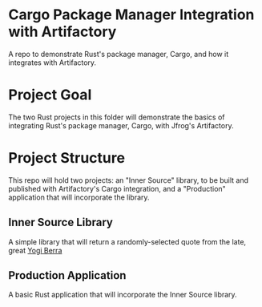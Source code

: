 # Cargo Package Manager Integration with Artifactory
A repo to demonstrate Rust's package manager, Cargo, and how it integrates with Artifactory.

# Project Goal
The two Rust projects in this folder will demonstrate the basics of integrating Rust's package manager, Cargo, with 
Jfrog's Artifactory.

# Project Structure
This repo will hold two projects: an "Inner Source" library, to be built and published with Artifactory's Cargo 
integration, and a "Production" application that will incorporate the library.

## Inner Source Library
A simple library that will return a randomly-selected quote from the late, great [Yogi Berra](https://en.wikipedia.org/wiki/Yogi_Berra)

## Production Application
A basic Rust application that will incorporate the Inner Source library.  


